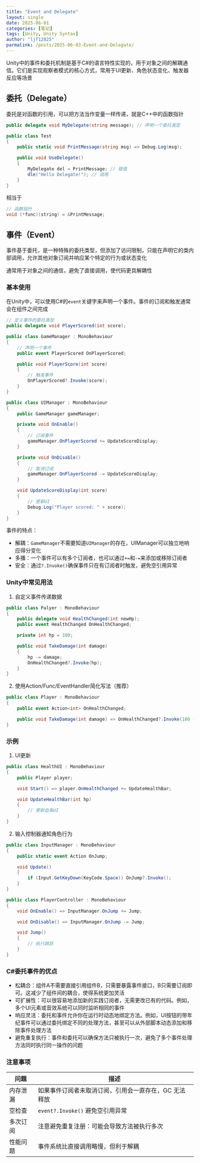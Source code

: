 ```yaml
---
title: "Event and Delegate"
layout: single
date: 2025-06-01
categories: [笔记]
tags: [Unity, Unity Syntax]
author: "ljf12825"
parmalink: /posts/2025-06-03-Event-and-Delegate/
---
```

Unity中的事件和委托机制是基于C#的语言特性实现的，用于对象之间的解耦通信。它们是实现观察者模式的核心方式，常用于UI更新、角色状态变化、触发器反应等场景

## 委托（Delegate）
委托是对函数的引用，可以把方法当作变量一样传递，就是C++中的函数指针
```cs
public delegate void MyDelegate(string message); // 声明一个委托类型

public class Test
{
    public static void PrintMessage(string msg) => Debug.Log(msg);

    public void UseDelegate()
    {
        MyDelegate del = PrintMessage; // 赋值
        dle("Hello Delegate!"); // 调用
    }
}
```
相当于
```cpp
// 函数指针
void (*func)(string) = &PrintMessage;
```

## 事件（Event）
事件基于委托，是一种特殊的委托类型，但添加了访问限制，只能在声明它的类内部调用，允许其他对象订阅并响应某个特定的行为或状态变化

通常用于对象之间的通信，避免了直接调用，使代码更具解耦性

### 基本使用
在Unity中，可以使用C#的`event`关键字来声明一个事件。事件的订阅和触发通常会在组件之间完成
```cs
// 定义事件的委托类型
public delegate void PlayerScored(int score);

public class GameManager : MonoBehaviour
{
    // 声明一个事件
    public event PlayerScored OnPlayerScored;

    public void PlayerScore(int score)
    {
        // 触发事件
        OnPlayerScored?.Invoke(score);
    }
}

public class UIManager : MonoBehaviour
{
    public GameManager gameManager;

    private void OnEnable()
    {
        // 订阅事件
        gameManager.OnPlayerScored += UpdateScoreDisplay;
    }

    private void OnDisable()
    {
        // 取消订阅
        gameManager.OnPlayerScored -= UpdateScoreDisplay;
    }

    void UpdateScoreDisplay(int score)
    {
        // 更新UI
        Debug.Log("Player scored: " + score);
    }
}
```
事件的特点：
- 解耦：`GameManager`不需要知道`UIManager`的存在，UIManager可以独立地响应得分变化
- 多播：一个事件可以有多个订阅者，也可以通过`+=`和`-=`来添加或移除订阅者
- 安全：通过`?.Invoke()`确保事件只在有订阅者时触发，避免空引用异常

### Unity中常见用法
1. 自定义事件传递数据
```cs
public class Palyer : MonoBehaviour
{
    public delegate void HealthChanged(int newHp);
    public event HealthChanged OnHealthChanged;

    private int hp = 100;

    public void TakeDamage(int damage)
    {
        hp -= damage;
        OnHealthChanged?.Invoke(hp);
    }
}
```
2. 使用Action/Func/EventHandler简化写法（推荐）
```cs
public class Player : MonoBehaviour
{
    public event Action<int> OnHealthChanged;

    public void TakeDamage(int damage) => OnHealthChanged?.Invoke(100 - damamge);
}
```

### 示例
1. UI更新
```cs
public class HealthUI : MonoBehaviour
{
    public Player player;

    void Start() => player.OnHealthChanged += UpdateHealthBar;

    void UpdateHealthBar(int hp)
    {
        // 更新血条UI
    }
}
```

2. 输入控制器通知角色行为
```cs
public class InputManager : MonoBehaviour
{
    public static event Action OnJump;

    void Update()
    {
        if (Input.GetKeyDown(KeyCode.Space)) OnJump?.Invoke();
    }
}

public class PlayerController : MonoBehaviour
{
    void OnEnable() => InputManager.OnJump += Jump;

    void OnDisable() => InputManager.OnJump -= Jump;

    void Jump()
    {
        // 执行跳跃
    }
}
```

### C#委托事件的优点
- 松耦合：组件A不需要直接引用组件B，只需要暴露事件接口，B只需要订阅即可。这减少了组件间的耦合，使得系统更加灵活
- 可扩展性：可以很容易地添加新的实践订阅者，无需更改已有的代码。例如，多个UI元素或音效系统可以同时监听相同的事件
- 响应灵活：委托和事件允许你在运行时动态地绑定方法。例如，UI按钮的带年纪事件可以通过委托绑定不同的处理方法，甚至可以从外部脚本动态添加和移除事件处理方法
- 避免重复执行：事件和委托可以确保方法只被执行一次，避免了多个事件处理方法同时执行同一操作的问题

### 注意事项

| 问题      | 描述                           |
| ------- | ---------------------------- |
| 内存泄漏 | 如果事件订阅者未取消订阅，引用会一直存在，GC 无法释放 |
| 空检查 | `event?.Invoke()` 避免空引用异常    |
| 多次订阅 | 注意避免重复注册：可能会导致方法被执行多次        |
| 性能问题 | 事件系统比直接调用略慢，但利于解耦            |